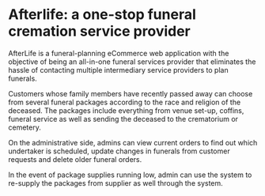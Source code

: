 # Afterlife: a one-stop funeral cremation service provider

AfterLife is a funeral-planning eCommerce web application with the objective of being an all-in-one funeral services provider that eliminates the hassle of contacting multiple intermediary service providers to plan funerals.

Customers whose family members have recently passed away can choose from several funeral packages according to the race and religion of the deceased. The packages include everything from venue set-up, coffins, funeral service as well as sending the deceased to the crematorium or cemetery.

On the administrative side, admins can view current orders to find out which undertaker is scheduled, update changes in funerals from customer requests and delete older funeral orders.


In the event of package supplies running low, admin can use the system to re-supply the packages from supplier as well through the system.
